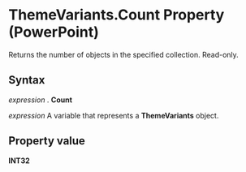 
# ThemeVariants.Count Property (PowerPoint)

Returns the number of objects in the specified collection. Read-only.


## Syntax

 _expression_ . **Count**

 _expression_ A variable that represents a **ThemeVariants** object.


## Property value

 **INT32**

